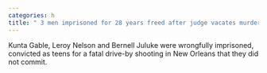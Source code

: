 ```yaml
---
categories: h
title: " 3 men imprisoned for 28 years freed after judge vacates murder convictions"
---
```

Kunta Gable, Leroy Nelson and Bernell Juluke were wrongfully imprisoned, convicted as teens for a fatal drive-by shooting in New Orleans that they did not commit.